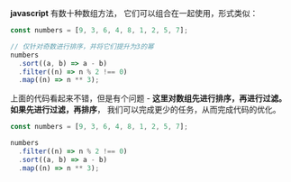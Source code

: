 **javascript** 有数十种数组方法， 它们可以组合在一起使用，形式类似：

```js
const numbers = [9, 3, 6, 4, 8, 1, 2, 5, 7];

// 仅针对奇数进行排序，并将它们提升为3的幂
numbers
  .sort((a, b) => a - b)
  .filter((n) => n % 2 !== 0)
  .map((n) => n ** 3);
```

上面的代码看起来不错，但是有个问题 - **这里对数组先进行排序，再进行过滤。 如果先进行过滤，再排序**， 我们可以完成更少的任务，从而完成代码的优化。

```js
const numbers = [9, 3, 6, 4, 8, 1, 2, 5, 7];

numbers
  .filter((n) => n % 2 !== 0)
  .sort((a, b) => a - b)
  .map((n) => n ** 3);
```

